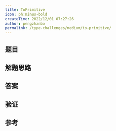 ```yaml
---
title: ToPrimitive
icon: ph:minus-bold
createTime: 2022/12/01 07:27:26
author: pengzhanbo
permalink: /type-challenges/medium/to-primitive/
---
```


## 题目

## 解题思路

## 答案

## 验证

## 参考

